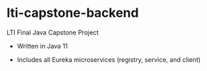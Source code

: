# lti-capstone-backend
LTI Final Java Capstone Project

- Written in Java 11

- Includes all Eureka microservices (registry, service, and client)
